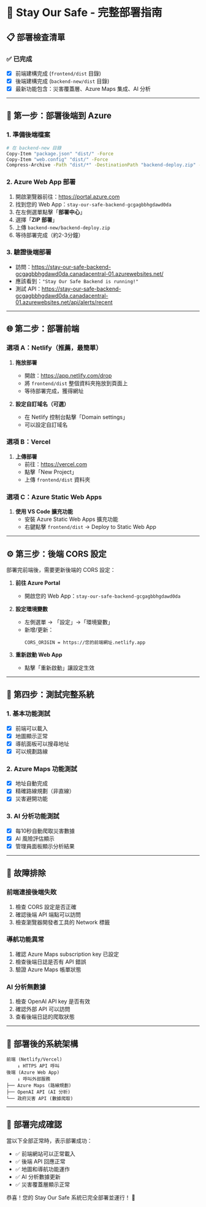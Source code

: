 # 🚀 Stay Our Safe - 完整部署指南

## 📋 部署檢查清單

### ✅ 已完成
- [x] 前端建構完成 (`frontend/dist` 目錄)
- [x] 後端建構完成 (`backend-new/dist` 目錄)
- [x] 最新功能包含：災害覆蓋層、Azure Maps 集成、AI 分析

---

## 🎯 **第一步：部署後端到 Azure**

### 1. 準備後端檔案
```bash
# 在 backend-new 目錄
Copy-Item "package.json" "dist/" -Force
Copy-Item "web.config" "dist/" -Force
Compress-Archive -Path "dist/*" -DestinationPath "backend-deploy.zip" -Force
```

### 2. Azure Web App 部署
1. 開啟瀏覽器前往：https://portal.azure.com
2. 找到您的 Web App：`stay-our-safe-backend-gcgagbbhgdawd0da`
3. 在左側選單點擊「**部署中心**」
4. 選擇「**ZIP 部署**」
5. 上傳 `backend-new/backend-deploy.zip`
6. 等待部署完成（約2-3分鐘）

### 3. 驗證後端部署
- 訪問：https://stay-our-safe-backend-gcgagbbhgdawd0da.canadacentral-01.azurewebsites.net/
- 應該看到：`"Stay Our Safe Backend is running!"`
- 測試 API：https://stay-our-safe-backend-gcgagbbhgdawd0da.canadacentral-01.azurewebsites.net/api/alerts/recent

---

## 🌐 **第二步：部署前端**

### 選項 A：Netlify（推薦，最簡單）

1. **拖放部署**
   - 開啟：https://app.netlify.com/drop
   - 將 `frontend/dist` 整個資料夾拖放到頁面上
   - 等待部署完成，獲得網址

2. **設定自訂域名（可選）**
   - 在 Netlify 控制台點擊「Domain settings」
   - 可以設定自訂域名

### 選項 B：Vercel

1. **上傳部署**
   - 前往：https://vercel.com
   - 點擊「New Project」
   - 上傳 `frontend/dist` 資料夾

### 選項 C：Azure Static Web Apps

1. **使用 VS Code 擴充功能**
   - 安裝 Azure Static Web Apps 擴充功能
   - 右鍵點擊 `frontend/dist` → Deploy to Static Web App

---

## ⚙️ **第三步：後端 CORS 設定**

部署完前端後，需要更新後端的 CORS 設定：

1. **前往 Azure Portal**
   - 開啟您的 Web App：`stay-our-safe-backend-gcgagbbhgdawd0da`

2. **設定環境變數**
   - 左側選單 → 「設定」→「環境變數」
   - 新增/更新：
     ```
     CORS_ORIGIN = https://您的前端網址.netlify.app
     ```

3. **重新啟動 Web App**
   - 點擊「重新啟動」讓設定生效

---

## 🧪 **第四步：測試完整系統**

### 1. 基本功能測試
- [x] 前端可以載入
- [x] 地圖顯示正常
- [x] 導航面板可以搜尋地址
- [x] 可以規劃路線

### 2. Azure Maps 功能測試
- [x] 地址自動完成
- [x] 精確路線規劃（非直線）
- [x] 災害避開功能

### 3. AI 分析功能測試
- [x] 每10秒自動爬取災害數據
- [x] AI 風險評估顯示
- [x] 管理員面板顯示分析結果

---

## 🔧 **故障排除**

### 前端連接後端失敗
1. 檢查 CORS 設定是否正確
2. 確認後端 API 端點可以訪問
3. 檢查瀏覽器開發者工具的 Network 標籤

### 導航功能異常
1. 確認 Azure Maps subscription key 已設定
2. 檢查後端日誌是否有 API 錯誤
3. 驗證 Azure Maps 帳單狀態

### AI 分析無數據
1. 檢查 OpenAI API key 是否有效
2. 確認外部 API 可以訪問
3. 查看後端日誌的爬取狀態

---

## 📱 **部署後的系統架構**

```
前端 (Netlify/Vercel)
    ↓ HTTPS API 呼叫
後端 (Azure Web App)
    ↓ 呼叫外部服務
├── Azure Maps (路線規劃)
├── OpenAI API (AI 分析)
└── 政府災害 API (數據爬取)
```

---

## 🎉 **部署完成確認**

當以下全部正常時，表示部署成功：

- ✅ 前端網站可以正常載入
- ✅ 後端 API 回應正常
- ✅ 地圖和導航功能運作
- ✅ AI 分析數據更新
- ✅ 災害覆蓋層顯示正常

恭喜！您的 Stay Our Safe 系統已完全部署並運行！ 🎊 